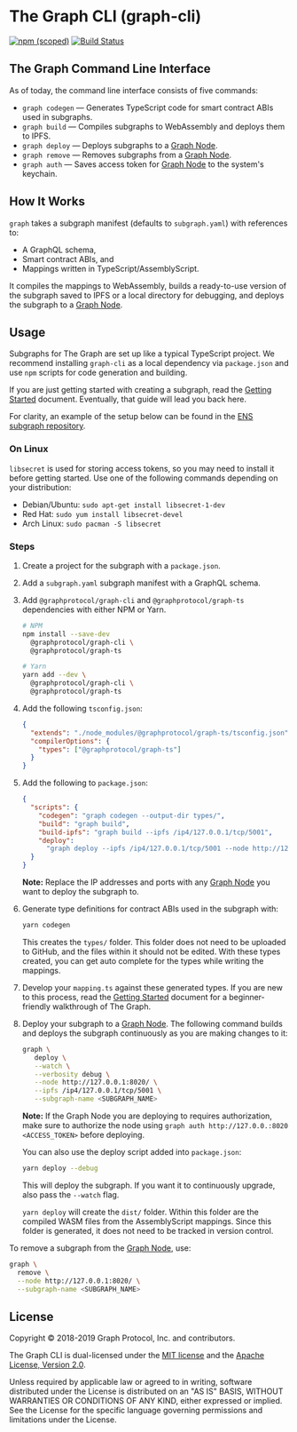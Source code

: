 # The Graph CLI (graph-cli)

[![npm (scoped)](https://img.shields.io/npm/v/@graphprotocol/graph-cli.svg)](https://www.npmjs.com/package/@graphprotocol/graph-cli)
[![Build Status](https://travis-ci.org/graphprotocol/graph-cli.svg?branch=master)](https://travis-ci.org/graphprotocol/graph-cli)

## The Graph Command Line Interface

As of today, the command line interface consists of five commands:

- `graph codegen` — Generates TypeScript code for smart contract ABIs used in subgraphs.
- `graph build` — Compiles subgraphs to WebAssembly and deploys them to IPFS.
- `graph deploy` — Deploys subgraphs to a [Graph Node](https://github.com/graphprotocol/graph-node).
- `graph remove` — Removes subgraphs from a [Graph Node](https://github.com/graphprotocol/graph-node).
- `graph auth` — Saves access token for [Graph Node](https://github.com/graphprotocol/graph-node) to the system's keychain.

## How It Works

`graph` takes a subgraph manifest (defaults to `subgraph.yaml`) with references to:

- A GraphQL schema,
- Smart contract ABIs, and
- Mappings written in TypeScript/AssemblyScript.

It compiles the mappings to WebAssembly, builds a ready-to-use version of the subgraph saved to IPFS or a local directory for debugging, and deploys the subgraph to a [Graph Node](https://github.com/graphprotocol/graph-node).

## Usage

Subgraphs for The Graph are set up like a typical TypeScript project. We recommend installing `graph-cli` as a local dependency via `package.json` and use `npm` scripts for code generation and building.

If you are just getting started with creating a subgraph, read the [Getting Started](https://github.com/graphprotocol/graph-node/blob/master/docs/getting-started.md) document. Eventually, that guide will lead you back here.

For clarity, an example of the setup below can be found in the [ENS subgraph repository](https://github.com/graphprotocol/ens-subgraph).

### On Linux

`libsecret` is used for storing access tokens, so you may need to install it before getting started. Use one of the following commands depending on your distribution:
- Debian/Ubuntu: `sudo apt-get install libsecret-1-dev`
- Red Hat: `sudo yum install libsecret-devel`
- Arch Linux: `sudo pacman -S libsecret`

### Steps

1.  Create a project for the subgraph with a `package.json`.
2.  Add a `subgraph.yaml` subgraph manifest with a GraphQL schema.
3.  Add `@graphprotocol/graph-cli` and `@graphprotocol/graph-ts` dependencies with either NPM or Yarn.

    ```bash
    # NPM
    npm install --save-dev
      @graphprotocol/graph-cli \
      @graphprotocol/graph-ts

    # Yarn
    yarn add --dev \
      @graphprotocol/graph-cli \
      @graphprotocol/graph-ts
    ```

4.  Add the following `tsconfig.json`:
    ```json
    {
      "extends": "./node_modules/@graphprotocol/graph-ts/tsconfig.json",
      "compilerOptions": {
        "types": ["@graphprotocol/graph-ts"]
      }
    }
    ```
5.  Add the following to `package.json`:
    ```json
    {
      "scripts": {
        "codegen": "graph codegen --output-dir types/",
        "build": "graph build",
        "build-ipfs": "graph build --ipfs /ip4/127.0.0.1/tcp/5001",
        "deploy":
          "graph deploy --ipfs /ip4/127.0.0.1/tcp/5001 --node http://127.0.0.1:8020 --subgraph-name <SUBGRAPH_NAME>"
      }
    }
    ```
    **Note:** Replace the IP addresses and ports with any [Graph Node](https://github.com/graphprotocol/graph-node) you want to deploy the subgraph to.
6.  Generate type definitions for contract ABIs used in the subgraph with:
    ```bash
    yarn codegen
    ```
     This creates the `types/` folder. This folder does not need to be uploaded to GitHub, and the files within it should not be edited. With these types created, you can get auto complete for the types while writing the mappings.

7.  Develop your `mapping.ts` against these generated types. If you are new to this process, read the [Getting Started](https://github.com/graphprotocol/graph-node/blob/master/docs/getting-started.md#34-write-your-mappings) document for a beginner-friendly walkthrough of The Graph.

8.  Deploy your subgraph to a [Graph Node](https://github.com/graphprotocol/graph-node). The following command builds and deploys the subgraph continuously as you are making changes to it:
    ```sh
    graph \
       deploy \
       --watch \
       --verbosity debug \
       --node http://127.0.0.1:8020/ \
       --ipfs /ip4/127.0.0.1/tcp/5001 \
       --subgraph-name <SUBGRAPH_NAME>
    ```
    **Note:** If the Graph Node you are deploying to requires authorization, make sure to authorize the node using `graph auth http://127.0.0.:8020 <ACCESS_TOKEN>` before deploying.

    You can also use the deploy script added into `package.json`:

    ```sh
    yarn deploy --debug
    ```

    This will deploy the subgraph. If you want it to continuously upgrade, also pass the `--watch` flag.

    `yarn deploy` will create the `dist/` folder. Within this folder are the compiled WASM files from the AssemblyScript mappings. Since this folder is generated, it does not need to be tracked in version control.


To remove a subgraph from the [Graph Node](https://github.com/graphprotocol/graph-node), use:
```sh
graph \
  remove \
  --node http://127.0.0.1:8020/ \
  --subgraph-name <SUBGRAPH_NAME>
```
## License

Copyright &copy; 2018-2019 Graph Protocol, Inc. and contributors.

The Graph CLI is dual-licensed under the [MIT license](LICENSE-MIT) and the [Apache License, Version 2.0](LICENSE-APACHE).

Unless required by applicable law or agreed to in writing, software distributed under the License is distributed on an "AS IS" BASIS, WITHOUT WARRANTIES OR CONDITIONS OF ANY KIND, either expressed or implied. See the License for the specific language governing permissions and limitations under the License.
